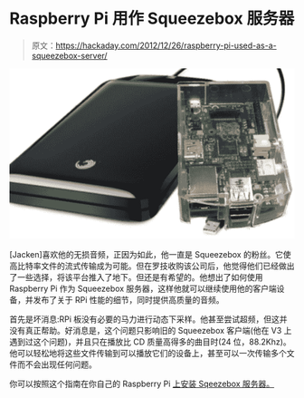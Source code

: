 # Raspberry Pi 用作 Squeezebox 服务器

> 原文：<https://hackaday.com/2012/12/26/raspberry-pi-used-as-a-squeezebox-server/>

![rpi-squeezebox-server](img/95b0a734c3384e5cc65a3111309d08b0.png)

[Jacken]喜欢他的无损音频，正因为如此，他一直是 Squeezebox 的粉丝。它使高比特率文件的流式传输成为可能。但在罗技收购该公司后，他觉得他们已经做出了一些选择，将该平台推入了地下。但还是有希望的。他想出了如何使用 Raspberry Pi 作为 Squeezebox 服务器，这样他就可以继续使用他的客户端设备，并发布了关于 RPi 性能的细节，同时提供高质量的音频。

首先是坏消息:RPi 板没有必要的马力进行动态下采样。他甚至尝试超频，但这并没有真正帮助。好消息是，这个问题只影响旧的 Squeezebox 客户端(他在 V3 上遇到过这个问题)，并且只在播放比 CD 质量高得多的曲目时(24 位，88.2Khz)。他可以轻松地将这些文件传输到可以播放它们的设备上，甚至可以一次传输多个文件而不会出现任何问题。

你可以按照这个指南在你自己的 Raspberry Pi [上安装 Sqeezebox 服务器。](http://allthingspi.webspace.virginmedia.com/lms.php)